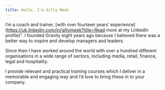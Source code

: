 ```yaml
---
title: Hello, I'm Gilly Meek
---
```

I’m a coach and trainer, [with over fourteen years’ experience](https://uk.linkedin.com/in/gillymeek?title=Read more at my LinkedIn profile)". I founded Gravity eight years ago because I believed there was a better way to inspire and develop managers and leaders.

Since then I have worked around the world with over a hundred different organisations in a wide range of sectors, including media, retail, finance, legal and hospitality.

I provide relevant and practical training courses which I deliver in a memorable and engaging way and I’d love to bring these in to your company.
